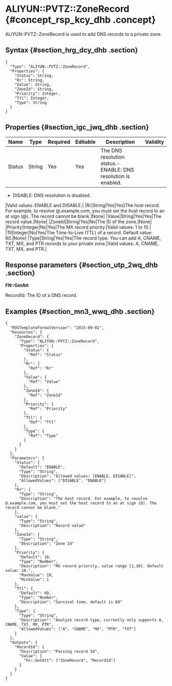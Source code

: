 # ALIYUN::PVTZ::ZoneRecord {#concept_rsp_kcy_dhb .concept}

ALIYUN::PVTZ::ZoneRecord is used to add DNS records to a private zone.

## Syntax {#section_hrg_dcy_dhb .section}

```
{
  "Type": "ALIYUN::PVTZ::ZoneRecord",
  "Properties": {
    "Status": String,
    "Rr": String,
    "Value": String,
    "ZoneId": String,
    "Priority": Integer,
    "Ttl": Integer,
    "Type": String
  }
}
```

## Properties {#section_igc_jwq_dhb .section}

|Name|Type|Required|Editable|Description|Validity|
|----|----|--------|--------|-----------|--------|
|Status|String|Yes|Yes|The DNS resolution status.-   ENABLE: DNS resolution is enabled.
-   DISABLE: DNS resolution is disabled.

|Valid values: ENABLE and DISABLE.|
|Rr|String|Yes|Yes|The host record. For example, to resolve @.example.com, you must set the host record to an at sign \(@\). The record cannot be blank.|None|
|Value|String|Yes|Yes|The record value.|None|
|ZoneId|String|Yes|No|The ID of the zone.|None|
|Priority|Integer|No|Yes|The MX record priority.|Valid values: 1 to 10.|
|Ttl|Integer|No|Yes|The Time-to-Live \(TTL\) of a record. Default value: 60.|None|
|Type|String|Yes|Yes|The record type. You can add A, CNAME, TXT, MX, and PTR records to your private zone.|Valid values: A, CNAME, TXT, MX, and PTR.|

## Response parameters {#section_utp_2wq_dhb .section}

**FN::GetAtt**

RecordId: The ID of a DNS record.

## Examples {#section_mn3_wwq_dhb .section}

```
{
  "ROSTemplateFormatVersion": "2015-09-01",
  "Resources": {
    "ZoneRecord": {
      "Type": "ALIYUN::PVTZ::ZoneRecord",
      "Properties": {
        "Status": {
          "Ref": "Status"
        },
        "Rr": {
          "Ref": "Rr"
        },
        "Value": {
          "Ref": "Value"
        },
        "ZoneId": {
          "Ref": "ZoneId"
        },
        "Priority": {
          "Ref": "Priority"
        },
        "Ttl": {
          "Ref": "Ttl"
        },
        "Type": {
          "Ref": "Type"
        }
      }
    }
  },
  "Parameters": {
    "Status": {
      "Default": "ENABLE",
      "Type": "String",
      "Description": "Allowed values: [ENABLE, DISABLE]",
      "AllowedValues": ["DISABLE", "ENABLE"]
    },
    "Rr": {
      "Type": "String",
      "Description": "The host record. For example, to resolve @.example.com, you must set the host record to an at sign (@). The record cannot be blank."
    },
    "value": {
      "Type": "String",
      "Description": "Record value"
    },
    "ZoneId": {
      "Type": "String",
      "Description": "Zone Id"
    },
    "Priority": {
      "Default": 10,
      "Type": "Number",
      "Description": "MX record priority, value range [1,10]. Default value: 10.",
      "MaxValue": 10,
      "MinValue": 1
    },
    "Ttl": {
      "Default": 60,
      "Type": "Number",
      "Description": "Survival time, default is 60"
    },
    "Type": {
      "Type": "String",
      "Description": "Analyze record type, currently only supports A, CNAME, TXT, MX, PTR",
      "AllowedValues": ["A", "CNAME", "MX", "PTR", "TXT"]
    }
  },
  "Outputs": {
    "RecordId": {
      "Description": "Parsing record Id",
      "Value": {
        "Fn::GetAtt": ["ZoneRecord", "RecordId"]
      }
    }
  }
}
```

